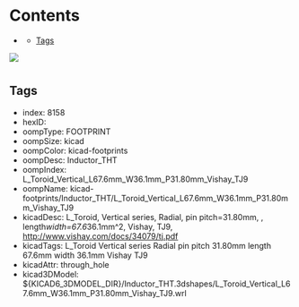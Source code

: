 



Contents
========

* [](#)
	* [Tags](#tags)
  
![][im]
# 

## Tags

- index: 8158
- hexID: 
- oompType: FOOTPRINT
- oompSize: kicad
- oompColor: kicad-footprints
- oompDesc: Inductor_THT
- oompIndex: L_Toroid_Vertical_L67.6mm_W36.1mm_P31.80mm_Vishay_TJ9
- oompName: kicad-footprints/Inductor_THT/L_Toroid_Vertical_L67.6mm_W36.1mm_P31.80mm_Vishay_TJ9
- kicadDesc: L_Toroid, Vertical series, Radial, pin pitch=31.80mm, , length*width=67.6*36.1mm^2, Vishay, TJ9, http://www.vishay.com/docs/34079/tj.pdf
- kicadTags: L_Toroid Vertical series Radial pin pitch 31.80mm  length 67.6mm width 36.1mm Vishay TJ9
- kicadAttr: through_hole
- kicad3DModel: ${KICAD6_3DMODEL_DIR}/Inductor_THT.3dshapes/L_Toroid_Vertical_L67.6mm_W36.1mm_P31.80mm_Vishay_TJ9.wrl



[im]: image.png
